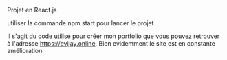 Projet en React.js

utiliser la commande npm start pour lancer le projet

Il s'agit du code utilisé pour créer mon portfolio que vous pouvez retrouver  à l'adresse https://evijay.online.
Bien evidemment le site est en constante amélioration.
